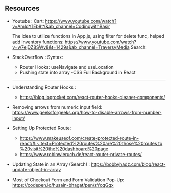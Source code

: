 ## Resources

- Youtube :
  Cart: https://www.youtube.com/watch?v=AmIdY1Eb8tY&ab_channel=CodingwithBasir

  The idea to utilize functions in App.js, using filter for delete func, helped add inventory functions: https://www.youtube.com/watch?v=w7ejDZ8SWv8&t=1429s&ab_channel=TraversyMedia
  Search:

- StackOverflow :
  Syntax:

  - Router Hooks: useNavigate and useLocation
  - Pushing state into array
    -CSS Full Background in React

  ***

- Understanding Router Hooks :

  - https://blog.logrocket.com/react-router-hooks-cleaner-components/

- Removing arrows from numeric input field:
  https://www.geeksforgeeks.org/how-to-disable-arrows-from-number-input/

- Setting Up Protected Route:

  - https://www.makeuseof.com/create-protected-route-in-react/#:~:text=Protected%20routes%20are%20those%20routes,to%20visit%20the%20dashboard%20page
  - https://www.robinwieruch.de/react-router-private-routes/

- Updating State in an Array (Search) : https://bobbyhadz.com/blog/react-update-object-in-array

- Most of Checkout Form and Form Validation Pop-Up:
  https://codepen.io/husain-bhagat/pen/zYoqGqx
